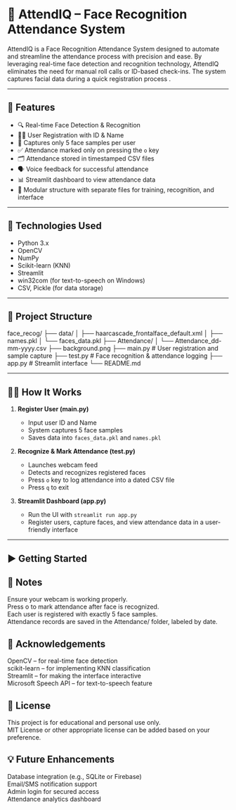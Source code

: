 #  🎯 AttendIQ – Face Recognition Attendance System
AttendIQ is a Face Recognition Attendance System designed to automate and streamline the attendance process with precision and ease. By leveraging real-time face detection and recognition technology, AttendIQ eliminates the need for manual roll calls or ID-based check-ins.  The system captures facial data during a quick registration process .


---

## 🚀 Features

- 🔍 Real-time Face Detection & Recognition
- 🧑‍💼 User Registration with ID & Name
- 📸 Captures only 5 face samples per user
- ✅ Attendance marked only on pressing the `o` key
- 🗂 Attendance stored in timestamped CSV files
- 🗣 Voice feedback for successful attendance
- 📊 Streamlit dashboard to view attendance data
- 📁 Modular structure with separate files for training, recognition, and interface

---

## 🧰 Technologies Used

- Python 3.x  
- OpenCV  
- NumPy  
- Scikit-learn (KNN)  
- Streamlit  
- win32com (for text-to-speech on Windows)  
- CSV, Pickle (for data storage)  

---

## 📁 Project Structure
face_recog/ ├── data/ │ ├── haarcascade_frontalface_default.xml │ ├── names.pkl │ └── faces_data.pkl ├── Attendance/ │ └── Attendance_dd-mm-yyyy.csv ├── background.png ├── main.py # User registration and sample capture ├── test.py # Face recognition & attendance logging ├── app.py # Streamlit interface └── README.md


---

## 🧑‍🎓 How It Works

1. **Register User (main.py)**  
   - Input user ID and Name
   - System captures 5 face samples
   - Saves data into `faces_data.pkl` and `names.pkl`

2. **Recognize & Mark Attendance (test.py)**  
   - Launches webcam feed
   - Detects and recognizes registered faces
   - Press `o` key to log attendance into a dated CSV file
   - Press `q` to exit

3. **Streamlit Dashboard (app.py)**  
   - Run the UI with `streamlit run app.py`
   - Register users, capture faces, and view attendance data in a user-friendly interface

---

## ▶️ Getting Started


## 📌 Notes  
Ensure your webcam is working properly.  
Press o to mark attendance after face is recognized.  
Each user is registered with exactly 5 face samples.  
Attendance records are saved in the Attendance/ folder, labeled by date.  

## 🙌 Acknowledgements  
OpenCV – for real-time face detection  
scikit-learn – for implementing KNN classification  
Streamlit – for making the interface interactive  
Microsoft Speech API – for text-to-speech feature 

## 📜 License
This project is for educational and personal use only.  
MIT License or other appropriate license can be added based on your preference.  

## 💡 Future Enhancements  
Database integration (e.g., SQLite or Firebase)  
Email/SMS notification support  
Admin login for secured access  
Attendance analytics dashboard  
